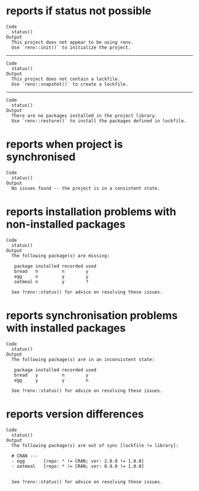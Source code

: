 # reports if status not possible

    Code
      status()
    Output
      This project does not appear to be using renv.
      Use `renv::init()` to initialize the project.

---

    Code
      status()
    Output
      This project does not contain a lockfile.
      Use `renv::snapshot()` to create a lockfile.

---

    Code
      status()
    Output
      There are no packages installed in the project library.
      Use `renv::restore()` to install the packages defined in lockfile.

# reports when project is synchronised

    Code
      status()
    Output
      No issues found -- the project is in a consistent state.

# reports installation problems with non-installed packages

    Code
      status()
    Output
      The following package(s) are missing:
      
       package installed recorded used
       bread   n         n        y   
       egg     n         y        y   
       oatmeal n         y        ?   
      
      See ?renv::status() for advice on resolving these issues.

# reports synchronisation problems with installed packages

    Code
      status()
    Output
      The following package(s) are in an inconsistent state:
      
       package installed recorded used
       bread   y         n        y   
       egg     y         y        n   
      
      See ?renv::status() for advice on resolving these issues.

# reports version differences

    Code
      status()
    Output
      The following package(s) are out of sync [lockfile != library]:
      
      # CRAN ---
      - egg       [repo: * != CRAN; ver: 2.0.0 != 1.0.0]
      - oatmeal   [repo: * != CRAN; ver: 0.9.0 != 1.0.0]
      
      
      See ?renv::status() for advice on resolving these issues.

